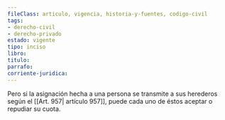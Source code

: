 ```yaml
---
fileClass: articulo, vigencia, historia-y-fuentes, codigo-civil
tags:
- derecho-civil
- derecho-privado
estado: vigente
tipo: inciso
libro:
titulo:
parrafo:
corriente-juridica:
---
```

Pero si la asignación hecha a una persona se transmite a sus herederos según el [[Art. 957| artículo 957]], puede cada uno de éstos aceptar o repudiar su cuota.